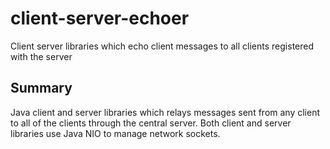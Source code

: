 # client-server-echoer
Client server libraries which echo client messages to all clients registered with the server

## Summary
Java client and server libraries which relays messages sent from any client to all of the clients through the central server. Both client and server libraries use Java NIO to manage network sockets.
